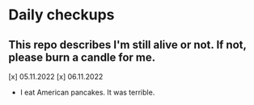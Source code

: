 # Daily checkups

## This repo describes I'm still alive or not. If not, please burn a candle for me. 

[x] 05.11.2022
[x] 06.11.2022
- I eat American pancakes. It was terrible.
